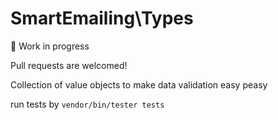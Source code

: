 # SmartEmailing\Types 

🚧 Work in progress

Pull requests are welcomed!

Collection of value objects to make data validation easy peasy

run tests by `vendor/bin/tester tests`




